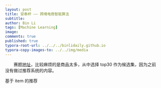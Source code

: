 ```yaml
---
layout: post
title: 安泰杯 —— 跨境电商智能算法
subtitle:
author: Bin Li
tags: [Machine Learning]
image: 
comments: true
published: true
typora-root-url: ../../../binlidaily.github.io
typora-copy-images-to: ../../img/media
---
```


　　赛题[地址](https://tianchi.aliyun.com/competition/entrance/231718/information)，比较麻烦的是商品太多，从中选择 top30 作为候选集，因为之前没有做过推荐系统的内容。

基于 item 的推荐